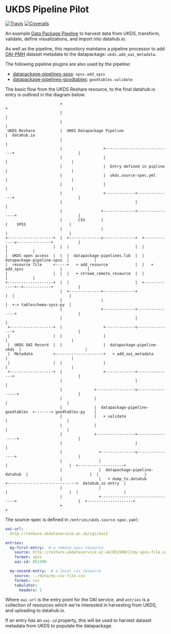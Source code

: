 # UKDS Pipeline Pilot

[![Travis](https://img.shields.io/travis/frictionlessdata/pilot-ukds/master.svg)](https://travis-ci.org/frictionlessdata/pilot-ukds)
[![Coveralls](http://img.shields.io/coveralls/frictionlessdata/pilot-ukds.svg?branch=master)](https://coveralls.io/r/frictionlessdata/pilot-ukds?branch=master)

An example [Data Package Pipeline](https://github.com/frictionlessdata/datapackage-pipelines/) to harvest data from UKDS, transform, validate, define visualizations, and import into datahub.io. 

As well as the pipeline, this repository maintains a pipeline processor to add [OAI-PMH](http://www.openarchives.org/OAI/openarchivesprotocol.html) dataset metadata to the datapackage: `ukds.add_oai_metadata`. 

The following pipeline plugins are also used by the pipeline:
- [datapackage-pipelines-spss](https://github.com/frictionlessdata/datapackage-pipelines-spss): `spss.add_spss`
- [datapackage-pipelines-goodtables](https://github.com/frictionlessdata/datapackage-pipelines-goodtables): `goodtables.validate`

The basic flow from the UKDS Reshare resource, to the final datahub.io entry is outlined in the diagram below:

```
                        +                                                                             +
                        |                                                                             |
                        |                                                                             |
 UKDS Reshare           |  UKDS Datapackage Pipeline                                                  |  datahub.io
                        |                                                                             |
                        |                  +-----------------------------+                            |
                        |                  |                             |                            |
                        |                  |  Entry defined in pipline   |                            |
                        |                  |  ukds.source-spec.yml       |                            |
                        |                  |                             |                            |
                        |                  +-------------+---------------+                            |
                        |                                |                                            |
                        |                 +--------------+----------------+                           |
                        |       CSV       |                               |    SPSS                   |
                        |                 |                               |                           |
+--------------------+  |  +--------------v--------------+  +-------------v---------------+           |
|                    |  |  |                             |  |                             |           |
|  UKDS open access  |  |  |  datapackage-pipelines.lib  |  |  datapackage-pipeline-spss  |           |
|  resource file     <-----+   + add_resource            |  |   + add_spss                |           |
|                    |  |  |   + stream_remote_resource  |  |                             |           |
+--------------------+  |  |                             |  +-------------+--+------------+           |
                        |  +--------------+--------------+                |  |                        |
                        |                 |                               |  +-> tableschema-spss-py  |
                        |                 +--------------+----------------+                           |
                        |                                |                                            |
 +-------------------+  |                  +-------------v---------------+                            |
 |                   |  |                  |                             |                            |
 |  UKDS OAI Record  |  |                  |  datapackage-pipeline-ukds  |                            |
 |  Metadata         <---------------------+   + add_oai_metadata        |                            |
 |                   |  |                  |                             |                            |
 +-------------------+  |                  +-------------+---------------+                            |
                        |                                |                                            |
                        |              +-----------------v-----------------+                          |
                        |              |                                   |                          |
                        |              |  datapackage-pipeline-goodtables  +-------> goodtables-py    |
                        |              |   + validate                      |                          |
                        |              |                                   |                          |
                        |              +-----------------+-----------------+                          |
                        |                                |                                            |
                        |                +---------------v----------------+                           |
                        |                |                                |                           |  +--------------------+
                        |                |  datapackage-pipeline-datahub  |                           |  |                    |
                        |                |   + dump_to.datahub            +------------------------------>  datahub.io entry  |
                        |                |                                |                           |  |                    |
                        |                +--------------------------------+                           |  +--------------------+
                        +                                                                             +

```

The source-spec is defined in `/entries/ukds.source-spec.yaml`:

```yml
oai-url:
  http://reshare.ukdataservice.ac.uk/cgi/oai2

entries:
  my-first-entry:  # a remote spss resource
    source: http://reshare.ukdataservice.ac.uk/851500/2/my-spss-file.sav
    format: spss
    oai-id: 851500

  my-second-entry:  # a local csv resource
    source: ../data/my-csv-file.csv
    format: csv
    tabulator:
      headers: 1
```

Where `oai-url` is the entry point for the OAI service, and `entries` is a collection of resources which we're interested in harvesting from UKDS, and uploading to datahub.io.

If an entry has an `oai-id` property, this will be used to harvest dataset metadata from UKDS to populate the datapackage.
